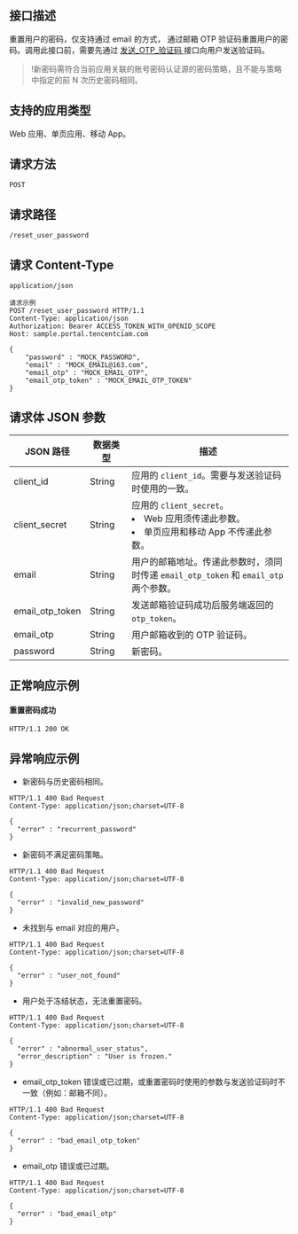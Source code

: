 ## 接口描述
重置用户的密码，仅支持通过 email 的方式， 通过邮箱 OTP 验证码重置用户的密码。调用此接口前，需要先通过 [发送_OTP_验证码 ](https://cloud.tencent.com/document/product/1441/71640) 接口向用户发送验证码。

>!新密码需符合当前应用关联的账号密码认证源的密码策略，且不能与策略中指定的前 N 次历史密码相同。

## 支持的应用类型
Web 应用、单页应用、移动 App。

## 请求方法
```
POST
```

## 请求路径
```
/reset_user_password
```

## 请求 Content-Type
```
application/json

请求示例
POST /reset_user_password HTTP/1.1
Content-Type: application/json
Authorization: Bearer ACCESS_TOKEN_WITH_OPENID_SCOPE
Host: sample.portal.tencentciam.com

{
    "password" : "MOCK_PASSWORD",
    "email" : "MOCK_EMAIL@163.com",
    "email_otp" : "MOCK_EMAIL_OTP",
    "email_otp_token" : "MOCK_EMAIL_OTP_TOKEN"
}
```

## 请求体 JSON 参数
<table>
<thead>
<tr>
<th width="16%">JSON 路径</th>
<th width="16%">数据类型</th>
<th width="68%">描述</th>
</tr>
</thead>
<tbody><tr>
<td align="left">client_id</td>
<td align="left">String</td>
<td align="left">应用的 <code>client_id</code>。需要与发送验证码时使用的一致。</td>
</tr>
<tr>
<td align="left">client_secret</td>
<td align="left">String</td>
<td align="left">应用的 <code>client_secret</code>。<li>Web 应用须传递此参数。</li><li>单页应用和移动 App 不传递此参数。</li></td>
</tr>
<tr>
<td align="left">email</td>
<td align="left">String</td>
<td align="left">用户的邮箱地址。传递此参数时，须同时传递 <code>email_otp_token</code> 和 <code>email_otp</code> 两个参数。</td>
</tr>
<tr>
<td align="left">email_otp_token</td>
<td align="left">String</td>
<td align="left">发送邮箱验证码成功后服务端返回的 <code>otp_token</code>。</td>
</tr>
<tr>
<td align="left">email_otp</td>
<td align="left">String</td>
<td align="left">用户邮箱收到的 OTP 验证码。</td>
</tr>
<tr>
<td align="left">password</td>
<td align="left">String</td>
<td align="left">新密码。</td>
</tr>
</tbody></table>

## 正常响应示例
#### 重置密码成功
```
HTTP/1.1 200 OK
```

## 异常响应示例
- 新密码与历史密码相同。
```
HTTP/1.1 400 Bad Request
Content-Type: application/json;charset=UTF-8

{
  "error" : "recurrent_password"
}
```
- 新密码不满足密码策略。
```
HTTP/1.1 400 Bad Request
Content-Type: application/json;charset=UTF-8

{
  "error" : "invalid_new_password"
}
```
- 未找到与 email 对应的用户。
```
HTTP/1.1 400 Bad Request
Content-Type: application/json;charset=UTF-8

{
  "error" : "user_not_found"
}
```
- 用户处于冻结状态，无法重置密码。
```
HTTP/1.1 400 Bad Request
Content-Type: application/json;charset=UTF-8

{
  "error" : "abnormal_user_status",
  "error_description" : "User is frozen."
}
```
- email_otp_token 错误或已过期，或重置密码时使用的参数与发送验证码时不一致（例如：邮箱不同）。
```
HTTP/1.1 400 Bad Request
Content-Type: application/json;charset=UTF-8

{
  "error" : "bad_email_otp_token"
}
```
- email_otp 错误或已过期。
```
HTTP/1.1 400 Bad Request
Content-Type: application/json;charset=UTF-8

{
  "error" : "bad_email_otp"
}
```
